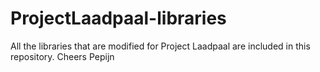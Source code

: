 ProjectLaadpaal-libraries
=========================

All the libraries that are modified for Project Laadpaal are included in this repository.
Cheers Pepijn
